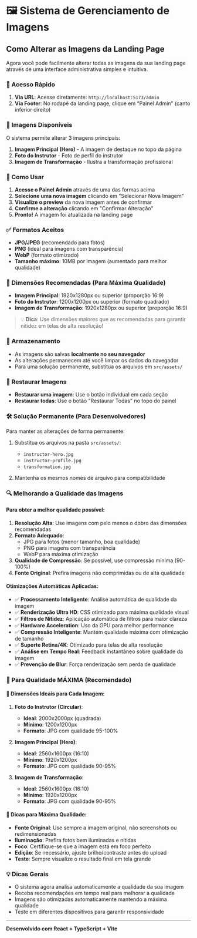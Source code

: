 # 🖼️ Sistema de Gerenciamento de Imagens

## Como Alterar as Imagens da Landing Page

Agora você pode facilmente alterar todas as imagens da sua landing page através de uma interface administrativa simples e intuitiva.

### 🚀 Acesso Rápido

1. **Via URL**: Acesse diretamente: `http://localhost:5173/admin`
2. **Via Footer**: No rodapé da landing page, clique em "Painel Admin" (canto inferior direito)

### 📸 Imagens Disponíveis

O sistema permite alterar 3 imagens principais:

1. **Imagem Principal (Hero)** - A imagem de destaque no topo da página
2. **Foto do Instrutor** - Foto de perfil do instrutor
3. **Imagem de Transformação** - Ilustra a transformação profissional

### 🔧 Como Usar

1. **Acesse o Painel Admin** através de uma das formas acima
2. **Selecione uma nova imagem** clicando em "Selecionar Nova Imagem"
3. **Visualize o preview** da nova imagem antes de confirmar
4. **Confirme a alteração** clicando em "Confirmar Alteração"
5. **Pronto!** A imagem foi atualizada na landing page

### ✅ Formatos Aceitos

- **JPG/JPEG** (recomendado para fotos)
- **PNG** (ideal para imagens com transparência)
- **WebP** (formato otimizado)
- **Tamanho máximo**: 10MB por imagem (aumentado para melhor qualidade)

### 📐 Dimensões Recomendadas (Para Máxima Qualidade)

- **Imagem Principal**: 1920x1280px ou superior (proporção 16:9)
- **Foto do Instrutor**: 1200x1200px ou superior (formato quadrado)
- **Imagem de Transformação**: 1920x1280px ou superior (proporção 16:9)

> 💡 **Dica**: Use dimensões maiores que as recomendadas para garantir nitidez em telas de alta resolução!

### 💾 Armazenamento

- As imagens são salvas **localmente no seu navegador**
- As alterações permanecem até você limpar os dados do navegador
- Para uma solução permanente, substitua os arquivos em `src/assets/`

### 🔄 Restaurar Imagens

- **Restaurar uma imagem**: Use o botão individual em cada seção
- **Restaurar todas**: Use o botão "Restaurar Todas" no topo do painel

### 🛠️ Solução Permanente (Para Desenvolvedores)

Para manter as alterações de forma permanente:

1. Substitua os arquivos na pasta `src/assets/`:
   - `instructor-hero.jpg`
   - `instructor-profile.jpg`
   - `transformation.jpg`

2. Mantenha os mesmos nomes de arquivo para compatibilidade

### 🔍 Melhorando a Qualidade das Imagens

#### Para obter a melhor qualidade possível:

1. **Resolução Alta**: Use imagens com pelo menos o dobro das dimensões recomendadas
2. **Formato Adequado**: 
   - JPG para fotos (menor tamanho, boa qualidade)
   - PNG para imagens com transparência
   - WebP para máxima otimização
3. **Qualidade de Compressão**: Se possível, use compressão mínima (90-100%)
4. **Fonte Original**: Prefira imagens não comprimidas ou de alta qualidade

#### Otimizações Automáticas Aplicadas:

- ✅ **Processamento Inteligente**: Análise automática de qualidade da imagem
- ✅ **Renderização Ultra HD**: CSS otimizado para máxima qualidade visual
- ✅ **Filtros de Nitidez**: Aplicação automática de filtros para maior clareza
- ✅ **Hardware Acceleration**: Uso da GPU para melhor performance
- ✅ **Compressão Inteligente**: Mantém qualidade máxima com otimização de tamanho
- ✅ **Suporte Retina/4K**: Otimizado para telas de alta resolução
- ✅ **Análise em Tempo Real**: Feedback instantâneo sobre qualidade da imagem
- ✅ **Prevenção de Blur**: Força renderização sem perda de qualidade

### 🎯 Para Qualidade MÁXIMA (Recomendado)

#### 📏 **Dimensões Ideais para Cada Imagem:**

1. **Foto do Instrutor (Circular)**:
   - **Ideal**: 2000x2000px (quadrada)
   - **Mínimo**: 1200x1200px
   - **Formato**: JPG com qualidade 95-100%

2. **Imagem Principal (Hero)**:
   - **Ideal**: 2560x1600px (16:10)
   - **Mínimo**: 1920x1200px
   - **Formato**: JPG com qualidade 90-95%

3. **Imagem de Transformação**:
   - **Ideal**: 2560x1600px (16:10)
   - **Mínimo**: 1920x1200px
   - **Formato**: JPG com qualidade 90-95%

#### 🚀 **Dicas para Máxima Qualidade:**

- **Fonte Original**: Use sempre a imagem original, não screenshots ou redimensionadas
- **Iluminação**: Prefira fotos bem iluminadas e nítidas
- **Foco**: Certifique-se que a imagem está em foco perfeito
- **Edição**: Se necessário, ajuste brilho/contraste antes do upload
- **Teste**: Sempre visualize o resultado final em tela grande

### 💡 Dicas Gerais

- O sistema agora analisa automaticamente a qualidade da sua imagem
- Receba recomendações em tempo real para melhorar a qualidade
- Imagens são otimizadas automaticamente mantendo a máxima qualidade
- Teste em diferentes dispositivos para garantir responsividade

---

**Desenvolvido com React + TypeScript + Vite**
